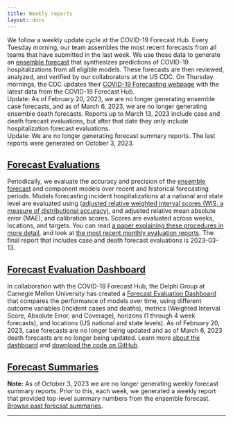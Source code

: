 ```yaml
---
title: Weekly reports
layout: docs
---
```


We follow a weekly update cycle at the COVID-19 Forecast Hub. Every Tuesday morning, our team assembles the most recent forecasts from all teams that have submitted in the last week. We use these data to generate an <a href="https://covid19forecasthub.org/doc/ensemble/">ensemble forecast</a> that synthesizes predictions of COVID-19 hospitalizations from all eligible models. These forecasts are then reviewed, analyzed, and verified by our collaborators at the US CDC. On Thursday mornings, the CDC updates their <a href="https://www.cdc.gov/coronavirus/2019-ncov/science/forecasting/mathematical-modeling.html" target="_blank">COVID-19 Forecasting webpage</a> with the latest data from the COVID-19 Forecast Hub.  
Update: As of February 20, 2023, we are no longer generating ensemble case forecasts, and as of March 6, 2023, we are no longer generating ensemble death forecasts. Reports up to March 13, 2023 include case and death forecast evaluations, but after that date they only include hospitalization forecast evaluations.  
Update: We are no longer generating forecast summary reports. The last reports were generated on October 3, 2023.  

## <a href="https://covid19forecasthub.org/eval-reports">Forecast Evaluations</a>
Periodically, we evaluate the accuracy and precision of the <a href="https://covid19forecasthub.org/doc/ensemble/">ensemble forecast</a> and component models over recent and historical forecasting periods. Models forecasting incident hospitalizations at a national and state level are evaluated using (<a href="https://arxiv.org/abs/2005.12881" target="_blank">adjusted relative weighted interval scores (WIS, a measure of distributional accuracy)</a>, and adjusted relative mean absolute error (MAE), and calibration scores. Scores are evaluated across weeks, locations, and targets. You can read <a href="https://www.medrxiv.org/content/10.1101/2021.02.03.21250974v1" target="_blank">a paper explaining these procedures in more detail</a>, and look at <a href="https://covid19forecasthub.org/eval-reports">the most recent monthly evaluation reports</a>. The final report that includes case and death forecast evaluations is 2023-03-13.  

## <a href="https://delphi.cmu.edu/forecast-eval/">Forecast Evaluation Dashboard</a>
In collaboration with the COVID-19 Forecast Hub, the Delphi Group at Carnegie Mellon University has created a <a href="https://delphi.cmu.edu/forecast-eval/">Forecast Evaluation Dashboard</a> that compares the performance of models over time, using different outcome variables (incident cases and deaths), metrics (Weighted Interval Score, Absolute Error, and Coverage), horizons (1 through 4 week forecasts), and locations (US national and state levels). As of February 20, 2023, case forecasts are no longer being updated and as of March 6, 2023 death forecasts are no longer being updated. Learn more <a href="https://delphi.cmu.edu/forecast-eval/">about the dashboard</a> and <a href="https://github.com/cmu-delphi/forecast-eval/">download the code on GitHub</a>.  

## <a href="https://covid19forecasthub.org/reports/single_page.html">Forecast Summaries</a>
**Note:** As of October 3, 2023 we are no longer generating weekly forecast summary reports. Prior to this, each week, we generated a weekly report that provided top-level summary numbers from the ensemble forecast. <a href="https://covid19forecasthub.org/reports/single_page.html">Browse past forecast summaries</a>.  

***
